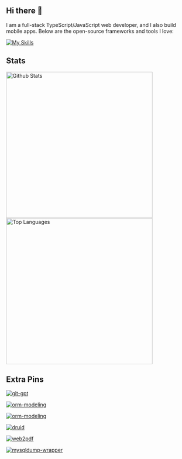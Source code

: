 ## Hi there 👋

I am a full-stack TypeScript/JavaScript web developer, and I also build mobile apps. Below are the open-source frameworks and tools I love:

[![My Skills](https://skillicons.dev/icons?i=nodejs,express,js,ts,react,html,css,vite,redux,webpack,gulp,materialui,bootstrap,electron,svg,java,kotlin,hibernate,spring,gradle,maven,swift,dart,flutter,bash,python,flask,mysql,sqlite,redis,md,wordpress,git,gitlab,docker,linux,nginx,gcp,idea,vscode,androidstudio,vim,neovim,postman,firebase,gcp,azure,cloudflare,github,stackoverflow,twitter,instagram,discord)](https://skillicons.dev)

## Stats

<a href="https://github.com/ShinChven/">
    <img width="400" src="https://github-readme-stats.vercel.app/api?username=ShinChven&show_icons=true&theme=jolly" alt="Github Stats" />
</a>
<br/>
<a href="https://github.com/ShinChven/">
    <img width="400" src="https://github-readme-stats.vercel.app/api/top-langs/?username=ShinChven&theme=shades-of-purple&layout=compact&exclude_repo=missing-semester-cn.github.io,pdfjs-viewer,rss-parser,knex,ant-design-pro-ifanrx-react-ueditor-xiumi-upload,ant-design-pro-ueditor-xiumi,dwv" alt="Top Languages" />
</a>

## Extra Pins

[![git-gpt](https://github-readme-stats.vercel.app/api/pin/?username=ShinChven&repo=git-gpt&theme=jolly)](https://github.com/ShinChven/git-gpt)

[![orm-modeling](https://github-readme-stats.vercel.app/api/pin/?username=ShinChven&repo=doc-gpt&theme=jolly)](https://github.com/ShinChven/doc-gpt)

[![orm-modeling](https://github-readme-stats.vercel.app/api/pin/?username=ShinChven&repo=orm-modeling&theme=jolly)](https://github.com/ShinChven/orm-modeling)

[![druid](https://github-readme-stats.vercel.app/api/pin/?username=ShinChven&repo=druid&theme=jolly)](https://github.com/ShinChven/druid)

[![web2pdf](https://github-readme-stats.vercel.app/api/pin/?username=ShinChven&repo=web2pdf&theme=jolly)](https://github.com/ShinChven/web2pdf)

[![mysqldump-wrapper](https://github-readme-stats.vercel.app/api/pin/?username=ShinChven&repo=mysqldump-wrapper&theme=jolly)](https://github.com/ShinChven/mysqldump-wrapper)




<!--
**ShinChven/ShinChven** is a ✨ _special_ ✨ repository because its `README.md` (this file) appears on your GitHub profile.

Here are some ideas to get you started:

- 🔭 I’m currently working on ...
- 🌱 I’m currently learning ...
- 👯 I’m looking to collaborate on ...
- 🤔 I’m looking for help with ...
- 💬 Ask me about ...
- 📫 How to reach me: ...
- 😄 Pronouns: ...
- ⚡ Fun fact: ...
-->
